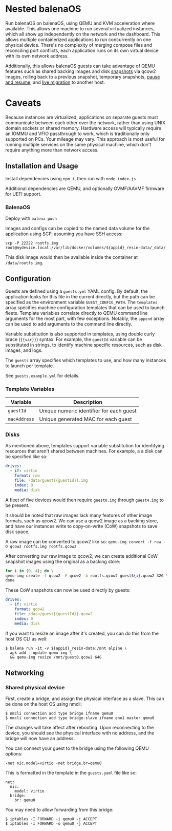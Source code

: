 # Nested balenaOS
Run balenaOS on balenaOS, using QEMU and KVM acceleration where available. This allows one machine to run several virtualized instances, which all show up independently on the network and the dashboard. This allows multiple containerized applications to run concurrently on one physical device. There's no complexity of merging compose files and reconciling port conflicts, each application runs on its own virtual device with its own network address.

Additionally, this allows balenaOS guests can take advantage of QEMU features such as shared backing images and disk [snapshots](https://wiki.qemu.org/Documentation/CreateSnapshot) via qcow2 images, rolling back to a previous snapshot, temporary snapshots, [pause and resume](https://qemu-project.gitlab.io/qemu/system/images.html#vm-005fsnapshots), and [live migration](https://developers.redhat.com/blog/2015/03/24/live-migrating-qemu-kvm-virtual-machines) to another host.

# Caveats

Because instances are virtualized, applications on separate guests must communicate between each other over the network, rather than using UNIX domain sockets or shared memory. Hardware access will typically require an IOMMU and VFIO passthrough to work, which is traditionally only supported on PCs. Your mileage may vary. This approach is most useful for running multiple services on the same physical machine, which don't require anything more than network access.

## Installation and Usage

Install dependencies using `npm i`, then run with `node index.js`

Additional dependencies are QEMU, and optionally OVMF/AAVMF firmware for UEFI support.

### BalenaOS
Deploy with `balena push`

Images and configs can be copied to the named data volume for the application using SCP, assuming you have SSH access:
```
scp -P 22222 rootfs.img root@mydevice.local:/var/lib/docker/volumes/${appid}_resin-data/_data/
```

This disk image would then be available inside the container at `/data/rootfs.img`.

## Configuration

Guests are defined using a `guests.yml` YAML config.  By default, the application looks for this file in the current directly, but the path can be specified as the environment variable `GUEST_CONFIG_PATH`. The `templates` array specifies machine configuration templates that can be used to launch fleets. Template variables correlate directly to QEMU command line arguments for the most part, with few exceptions. Notably, the `append` array can be used to add arguments to the command line directly.

Variable substitution is also supported in templates, using double curly brace (`{{var}}`) syntax. For example, the `guestId` variable can be substituted in strings, to identify machine specific resources, such as disk images, and logs.

The `guests` array specifies which templates to use, and how many instances to launch per template.

See `guests.example.yml` for details.

### Template Variables
| Variable     | Description                              |
| ------------ | ---------------------------------------- |
| `guestId`    | Unique numeric identifier for each guest |
| `macAddress` | Unique generated MAC for each guest      |

### Disks
As mentioned above, templates support variable substitution for identifying resources that aren't shared between machines. For example, a a disk can be specified like so:
```yaml
drives:
  - if: virtio
    format: raw
    file: /data/guest{{guestId}}.img
    index: 0
    media: disk
```

A fleet of five devices would then require `guest0.img` through `guest4.img` to be present.

It should be noted that raw images lack many features of other image formats, such as qcow2. We can use a qcow2 image as a backing store, and have our instances write to copy-on-write (CoW) snapshots to save disk space.

A raw image can be converted to qcow2 like so:
`qemu-img convert -f raw -O qcow2 rootfs.img rootfs.qcow2`

After converting our raw image to qcow2, we can create additional CoW snapshot images using the original as a backing store:

```bash
for i in {0..4}; do \
qemu-img create -f qcow2 -F qcow2 -b rootfs.qcow2 guest${i}.qcow2 32G \
done
```

These CoW snapshots can now be used directly by guests:
```yaml
drives:
  - if: virtio
    format: qcow2
    file: /data/guest{{guestId}}.qcow2
    index: 0
    media: disk
```

If you want to resize an image after it's created, you can do this from the host OS CLI as well:
```
$ balena run -it -v ${appid}_resin-data:/mnt alpine \
  apk add --update qemu-img \
  && qemu-img resize /mnt/guest0.qcow2 64G
```

## Networking
### Shared physical device
First, create a bridge, and assign the physical interface as a slave. This can be done on the host OS using nmcli:

```
$ nmcli connection add type bridge ifname qemu0
$ nmcli connection add type bridge-slave ifname eno1 master qemu0
```

The changes will take affect after rebooting. Upon reconnecting to the device, you should see the physical interface with no address, and the bridge will now have an address.

You can connect your guest to the bridge using the following QEMU options:
```
-net nic,model=virtio -net bridge,br=qemu0
```

This is formatted in the template in the `guests.yaml` file like so:
```
net:
  nic:
    model: virtio
  bridge:
    br: qemu0
```

You may need to allow forwarding from this bridge:
```
$ iptables -I FORWARD -i qemu0 -j ACCEPT
$ iptables -I FORWARD -o qemu0 -j ACCEPT
```

